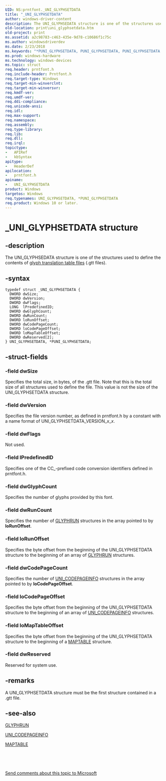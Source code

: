 ```yaml
---
UID: NS:prntfont._UNI_GLYPHSETDATA
title: "_UNI_GLYPHSETDATA"
author: windows-driver-content
description: The UNI_GLYPHSEDATA structure is one of the structures used to define the contents of glyph translation table files (.gtt files).
old-location: print\uni_glyphsetdata.htm
old-project: print
ms.assetid: a2c98783-c463-435e-9d78-c10686f1c75c
ms.author: windowsdriverdev
ms.date: 2/23/2018
ms.keywords: "*PUNI_GLYPHSETDATA, PUNI_GLYPHSETDATA, PUNI_GLYPHSETDATA structure pointer [Print Devices], UNI_GLYPHSETDATA, UNI_GLYPHSETDATA structure [Print Devices], _UNI_GLYPHSETDATA, print.uni_glyphsetdata, print_unidrv-pscript_fonts_51c5f97c-3b3c-4990-8dcb-9c7bf387b03f.xml, prntfont/PUNI_GLYPHSETDATA, prntfont/UNI_GLYPHSETDATA"
ms.prod: windows-hardware
ms.technology: windows-devices
ms.topic: struct
req.header: prntfont.h
req.include-header: Prntfont.h
req.target-type: Windows
req.target-min-winverclnt: 
req.target-min-winversvr: 
req.kmdf-ver: 
req.umdf-ver: 
req.ddi-compliance: 
req.unicode-ansi: 
req.idl: 
req.max-support: 
req.namespace: 
req.assembly: 
req.type-library: 
req.lib: 
req.dll: 
req.irql: 
topictype:
-	APIRef
-	kbSyntax
apitype:
-	HeaderDef
apilocation:
-	prntfont.h
apiname:
-	UNI_GLYPHSETDATA
product: Windows
targetos: Windows
req.typenames: UNI_GLYPHSETDATA, *PUNI_GLYPHSETDATA
req.product: Windows 10 or later.
---
```


# _UNI_GLYPHSETDATA structure


## -description


The UNI_GLYPHSEDATA structure is one of the structures used to define the contents of <a href="https://msdn.microsoft.com/6e643703-ace1-4660-990c-3a9ca735829d">glyph translation table files</a> (.gtt files).


## -syntax


````
typedef struct _UNI_GLYPHSETDATA {
  DWORD dwSize;
  DWORD dwVersion;
  DWORD dwFlags;
  LONG  lPredefinedID;
  DWORD dwGlyphCount;
  DWORD dwRunCount;
  DWORD loRunOffset;
  DWORD dwCodePageCount;
  DWORD loCodePageOffset;
  DWORD loMapTableOffset;
  DWORD dwReserved[2];
} UNI_GLYPHSETDATA, *PUNI_GLYPHSETDATA;
````


## -struct-fields




### -field dwSize

Specifies the total size, in bytes, of the .gtt file. Note that this is the total size of all structures used to define the file. This value is not the size of the UNI_GLYPHSETDATA structure.


### -field dwVersion

Specifies the file version number, as defined in prntfont.h by a constant with a name format of UNI_GLYPHSETDATA_VERSION_<i>x</i>_<i>x</i>.


### -field dwFlags

Not used.


### -field lPredefinedID

Specifies one of the CC_-prefixed code conversion identifiers defined in prntfont.h. 


### -field dwGlyphCount

Specifies the number of glyphs provided by this font.


### -field dwRunCount

Specifies the number of <a href="..\prntfont\ns-prntfont-_glyphrun.md">GLYPHRUN</a> structures in the array pointed to by <b>loRunOffset</b>.


### -field loRunOffset

Specifies the byte offset from the beginning of the UNI_GLYPHSETDATA structure to the beginning of an array of <a href="..\prntfont\ns-prntfont-_glyphrun.md">GLYPHRUN</a> structures.


### -field dwCodePageCount

Specifies the number of <a href="..\prntfont\ns-prntfont-_uni_codepageinfo.md">UNI_CODEPAGEINFO</a> structures in the array pointed to by <b>loCodePageOffset</b>.


### -field loCodePageOffset

Specifies the byte offset from the beginning of the UNI_GLYPHSETDATA structure to the beginning of an array of <a href="..\prntfont\ns-prntfont-_uni_codepageinfo.md">UNI_CODEPAGEINFO</a> structures.


### -field loMapTableOffset

Specifies the byte offset from the beginning of the UNI_GLYPHSETDATA structure to the beginning of a <a href="..\prntfont\ns-prntfont-_maptable.md">MAPTABLE</a> structure.


### -field dwReserved

Reserved for system use.


## -remarks



A UNI_GLYPHSETDATA structure must be the first structure contained in a .gtt file.




## -see-also

<a href="..\prntfont\ns-prntfont-_glyphrun.md">GLYPHRUN</a>



<a href="..\prntfont\ns-prntfont-_uni_codepageinfo.md">UNI_CODEPAGEINFO</a>



<a href="..\prntfont\ns-prntfont-_maptable.md">MAPTABLE</a>



 

 

<a href="mailto:wsddocfb@microsoft.com?subject=Documentation%20feedback [print\print]:%20UNI_GLYPHSETDATA structure%20 RELEASE:%20(2/23/2018)&amp;body=%0A%0APRIVACY STATEMENT%0A%0AWe use your feedback to improve the documentation. We don't use your email address for any other purpose, and we'll remove your email address from our system after the issue that you're reporting is fixed. While we're working to fix this issue, we might send you an email message to ask for more info. Later, we might also send you an email message to let you know that we've addressed your feedback.%0A%0AFor more info about Microsoft's privacy policy, see http://privacy.microsoft.com/en-us/default.aspx." title="Send comments about this topic to Microsoft">Send comments about this topic to Microsoft</a>

